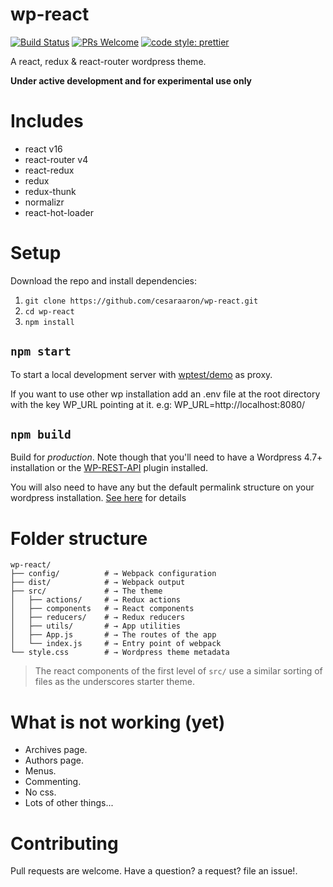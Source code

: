 # wp-react
[![Build Status](https://travis-ci.org/cesaraaron/wp-react.svg?branch=master)](https://travis-ci.org/cesaraaron/wp-react)
[![PRs Welcome](https://img.shields.io/badge/PRs-welcome-brightgreen.svg?style=flat-square)](http://makeapullrequest.com)
[![code style: prettier](https://img.shields.io/badge/code_style-prettier-ff69b4.svg?style=flat-square)](https://github.com/prettier/prettier)

A react, redux & react-router wordpress theme.

**Under active development and for experimental use only**

# Includes
* react v16
* react-router v4
* react-redux
* redux
* redux-thunk
* normalizr
* react-hot-loader

# Setup
Download the repo and install dependencies:
1. `git clone https://github.com/cesaraaron/wp-react.git`
2. `cd wp-react`
3. `npm install`

## `npm start`
To start a local development server with [wptest/demo](http://wptest.io/demo) as proxy.

If you want to use other wp installation add an .env file at the root directory with the key WP_URL pointing at it. e.g: WP_URL=http://localhost:8080/


## `npm build`
Build for *production*.
Note though that you'll need to have a Wordpress 4.7+ installation or the [WP-REST-API](https://wordpress.org/plugins/json-rest-api/) plugin installed.

You will also need to have any but the default permalink structure on your wordpress installation. [See here](https://codex.wordpress.org/Settings_Permalinks_Screen) for details


# Folder structure
```
wp-react/
├── config/          # → Webpack configuration
├── dist/            # → Webpack output
├── src/             # → The theme
│   ├── actions/     # → Redux actions
│   ├── components   # → React components
│   ├── reducers/    # → Redux reducers
│   ├── utils/       # → App utilities
│   ├── App.js       # → The routes of the app
│   └── index.js     # → Entry point of webpack
└── style.css        # → Wordpress theme metadata
```
> The react components of the first level of `src/` use a similar sorting of files as the underscores starter theme.

# What is not working (yet)
* Archives page.
* Authors page.
* Menus.
* Commenting.
* No css.
* Lots of other things...

# Contributing
Pull requests are welcome. Have a question? a request? file an issue!.
